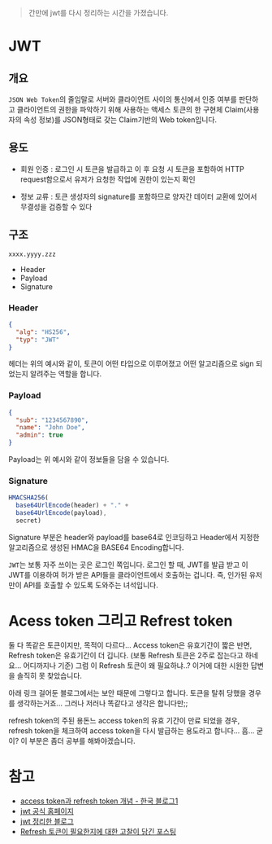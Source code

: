 > 간만에 jwt를 다시 정리하는 시간을 가졌습니다.

# JWT
## 개요
`JSON Web Token`의 줄임말로 서버와 클라이언트 사이의 통신에서 인증 여부를 판단하고
클라이언트의 권한을 파악하기 위해 사용하는 액세스 토큰의 한 구현체
Claim(사용자의 속성 정보)를 JSON형태로 갖는 Claim기반의 Web token입니다.

## 용도
- 회원 인증 : 로그인 시 토큰을 발급하고 이 후 요청 시 토큰을 포함하여
HTTP request함으로서 유저가 요청한 작업에 권한이 있는지 확인

- 정보 교류 : 토큰 생성자의 signature를 포함하므로 양자간 데이터 교환에
있어서 무결성을 검증할 수 있다

## 구조
```
xxxx.yyyy.zzz
```
- Header
- Payload
- Signature

### Header
```json
{
  "alg": "HS256",
  "typ": "JWT"
}
```
헤더는 위의 예시와 같이, 토큰이 어떤 타입으로 이루어졌고 어떤 알고리즘으로 sign 되었는지 알려주는 역할을 합니다.

### Payload
```json
{
  "sub": "1234567890",
  "name": "John Doe",
  "admin": true
}
```
Payload는 위 예시와 같이 정보들을 담을 수 있습니다.

### Signature
```js
HMACSHA256(
  base64UrlEncode(header) + "." +
  base64UrlEncode(payload),
  secret)
```
Signature 부분은 header와 payload를 base64로 인코딩하고
Header에서 지정한 알고리즘으로 생성된 HMAC을 BASE64 Encoding합니다.

`JWT`는 보통 자주 쓰이는 곳은 로그인 쪽입니다. 
로그인 할 때, JWT를 발급 받고 이 JWT를 이용하여 허가 받은 API들을 클라이언트에서 호출하는 겁니다.
즉, 인가된 유저만이 API를 호출할 수 있도록 도와주는 녀석입니다.

# Acess token 그리고 Refrest token
둘 다 똑같은 토큰이지만, 목적이 다르다...
Access token은 유효기간이 짧은 반면, Refresh token은 유효기간이 더 깁니다. (보통 Refresh 토큰은 2주로 잡는다고 하네요... 어디까지나 기준)
그럼 이 Refresh 토큰이 왜 필요하냐..? 이거에 대한 시원한 답변을 솔직히 못 찾았습니다.

아래 링크 걸어둔 블로그에서는 보안 때문에 그렇다고 합니다.
토큰을 탈취 당했을 경우를 생각하는거죠...
그러나 저러나 똑같다고 생각은 합니다만;;

refresh token의 주된 용돈느 access token의 유효 기간이 만료 되었을 경우, refresh token을 체크하여 access token을 다시 발급하는 용도라고 합니다...
흠... 굳이?
이 부분은 좀더 공부를 해봐야겠습니다.

# 참고
- [access token과 refresh token 개념 - 한국 블로그1](https://tansfil.tistory.com/59)
- [jwt 공식 홈페이지](https://jwt.io/introduction)
- [jwt 정리한 블로그](https://velog.io/@ikswary/JWT)
- [Refresh 토큰이 필요한지에 대한 고찰이 담긴 포스팅](https://zzossig.io/posts/etc/what_is_the_point_of_refresh_token)
